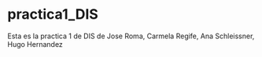 # practica1_DIS
Esta es la practica 1 de DIS de Jose Roma, Carmela Regife, Ana Schleissner, Hugo Hernandez
